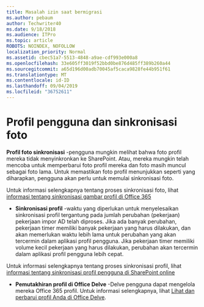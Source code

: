 ```yaml
---
title: Masalah izin saat bermigrasi
ms.author: pebaum
author: Techwriter40
ms.date: 9/18/2018
ms.audience: ITPro
ms.topic: article
ROBOTS: NOINDEX, NOFOLLOW
localization_priority: Normal
ms.assetid: cbec51a7-5513-4848-a9ae-cdf993e000a8
ms.openlocfilehash: 33e605ff3019f52bbd0be876d485ff389b260a44
ms.sourcegitcommit: a65d196d00adb70045af5caca9828fe44b951f61
ms.translationtype: MT
ms.contentlocale: id-ID
ms.lasthandoff: 09/04/2019
ms.locfileid: "36752611"
---
```

# <a name="user-profile-and-photo-synchronization"></a>Profil pengguna dan sinkronisasi foto

 **Profil foto sinkronisasi** -pengguna mungkin melihat bahwa foto profil mereka tidak menyinkronkan ke SharePoint. Atau, mereka mungkin telah mencoba untuk memperbarui foto profil mereka dan foto masih muncul sebagai foto lama. Untuk memastikan foto profil menunjukkan seperti yang diharapkan, pengguna akan perlu untuk memulai sinkronisasi foto. 
  
Untuk informasi selengkapnya tentang proses sinkronisasi foto, lihat [informasi tentang sinkronisasi gambar profil di Office 365](https://go.microsoft.com/fwlink/?linkid=2022634)
  
- **Sinkronisasi profil** -waktu yang diperlukan untuk menyelesaikan sinkronisasi profil tergantung pada jumlah perubahan (pekerjaan) pekerjaan impor AD telah diproses. Jika ada banyak perubahan, pekerjaan timer memiliki banyak pekerjaan yang harus dilakukan, dan akan memerlukan waktu lebih lama untuk perubahan yang akan tercermin dalam aplikasi profil pengguna. Jika pekerjaan timer memiliki volume kecil pekerjaan yang harus dilakukan, perubahan akan tercermin dalam aplikasi profil pengguna lebih cepat. 
  
Untuk informasi selengkapnya tentang proses sinkronisasi profil, lihat [informasi tentang sinkronisasi profil pengguna di SharePoint online](https://go.microsoft.com/fwlink/?linkid=2022639)
    
- **Pemutakhiran profil di Office Delve** -Delve pengguna dapat mengelola mereka Office 365 profil. Untuk informasi selengkapnya, lihat [Lihat dan perbarui profil Anda di Office Delve](https://support.office.com/article/View-and-update-your-profile-in-Office-Delve-4e84343b-eedf-45a1-aeb9-8627ccca14ba).
    

